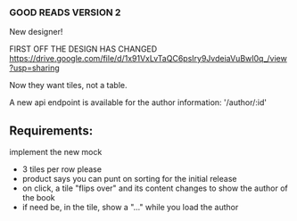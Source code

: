 ### GOOD READS VERSION 2

New designer!

FIRST OFF THE DESIGN HAS CHANGED
https://drive.google.com/file/d/1x91VxLvTaQC6psIry9JvdeiaVuBwI0q_/view?usp=sharing

Now they want tiles, not a table.

A new api endpoint is available for the author information: '/author/:id'

## Requirements:

implement the new mock

- 3 tiles per row please
- product says you can punt on sorting for the initial release
- on click, a tile "flips over" and its content changes to show the author of the book
- if need be, in the tile, show a "..." while you load the author
